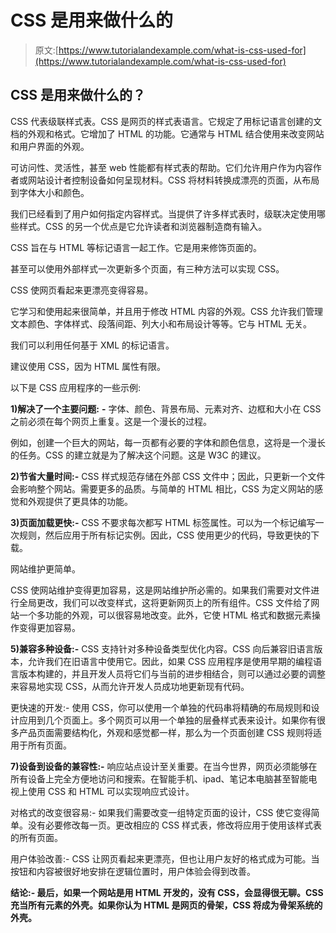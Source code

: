 # CSS 是用来做什么的

> 原文:[https://www.tutorialandexample.com/what-is-css-used-for](https://www.tutorialandexample.com/what-is-css-used-for)

## CSS 是用来做什么的？

CSS 代表级联样式表。CSS 是网页的样式表语言。它规定了用标记语言创建的文档的外观和格式。它增加了 HTML 的功能。它通常与 HTML 结合使用来改变网站和用户界面的外观。

可访问性、灵活性，甚至 web 性能都有样式表的帮助。它们允许用户作为内容作者或网站设计者控制设备如何呈现材料。CSS 将材料转换成漂亮的页面，从布局到字体大小和颜色。

我们已经看到了用户如何指定内容样式。当提供了许多样式表时，级联决定使用哪些样式。CSS 的另一个优点是它允许读者和浏览器制造商有输入。

CSS 旨在与 HTML 等标记语言一起工作。它是用来修饰页面的。

甚至可以使用外部样式一次更新多个页面，有三种方法可以实现 CSS。

CSS 使网页看起来更漂亮变得容易。

它学习和使用起来很简单，并且用于修改 HTML 内容的外观。CSS 允许我们管理文本颜色、字体样式、段落间距、列大小和布局设计等等。它与 HTML 无关。

我们可以利用任何基于 XML 的标记语言。

建议使用 CSS，因为 HTML 属性有限。

以下是 CSS 应用程序的一些示例:

**1)解决了一个主要问题:** **-** 字体、颜色、背景布局、元素对齐、边框和大小在 CSS 之前必须在每个网页上重复。这是一个漫长的过程。

例如，创建一个巨大的网站，每一页都有必要的字体和颜色信息，这将是一个漫长的任务。CSS 的建立就是为了解决这个问题。这是 W3C 的建议。

**2)节省大量时间:-** CSS 样式规范存储在外部 CSS 文件中；因此，只更新一个文件会影响整个网站。需要更多的品质。与简单的 HTML 相比，CSS 为定义网站的感觉和外观提供了更具体的功能。

**3)页面加载更快:-** CSS 不要求每次都写 HTML 标签属性。可以为一个标记编写一次规则，然后应用于所有标记实例。因此，CSS 使用更少的代码，导致更快的下载。

网站维护更简单。

CSS 使网站维护变得更加容易，这是网站维护所必需的。如果我们需要对文件进行全局更改，我们可以改变样式，这将更新网页上的所有组件。CSS 文件给了网站一个多功能的外观，可以很容易地改变。此外，它使 HTML 格式和数据元素操作变得更加容易。

**5)兼容多种设备:-** CSS 支持针对多种设备类型优化内容。CSS 向后兼容旧语言版本，允许我们在旧语言中使用它。因此，如果 CSS 应用程序是使用早期的编程语言版本构建的，并且开发人员将它们与当前的进步相结合，则可以通过必要的调整来容易地实现 CSS，从而允许开发人员成功地更新现有代码。

更快速的开发:- 使用 CSS，你可以使用一个单独的代码串将精确的布局规则和设计应用到几个页面上。多个网页可以用一个单独的层叠样式表来设计。如果你有很多产品页面需要结构化，外观和感觉都一样，那么为一个页面创建 CSS 规则将适用于所有页面。

**7)设备到设备的兼容性:-** 响应站点设计至关重要。在当今世界，网页必须能够在所有设备上完全方便地访问和搜索。在智能手机、ipad、笔记本电脑甚至智能电视上使用 CSS 和 HTML 可以实现响应式设计。

对格式的改变很容易:- 如果我们需要改变一组特定页面的设计，CSS 使它变得简单。没有必要修改每一页。更改相应的 CSS 样式表，修改将应用于使用该样式表的所有页面。

用户体验改善:- CSS 让网页看起来更漂亮，但也让用户友好的格式成为可能。当按钮和内容被很好地安排在逻辑位置时，用户体验会得到改善。

 ****结论:-** 最后，如果一个网站是用 HTML 开发的，没有 CSS，会显得很无聊。CSS 充当所有元素的外壳。如果你认为 HTML 是网页的骨架，CSS 将成为骨架系统的外壳。**